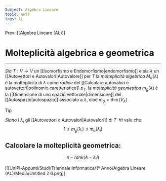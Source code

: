 ```yaml
---
Subject: Algebra Lineare
topic: nota
tags: AL
---
```


Prev: [[Algebra Lineare (AL)]]

# Molteplicità algebrica e geometrica
---
_Sia_ $T:V\rightarrow V$ un [[Isomorfismo e Endomorfismo|endomorfismo]] e sia $\lambda$ un [[Autovettori e Autovalori|Autovalore]] per $T$ la _molteplicità algebrica_ $M_a(\lambda)$ è la molteplicità di $\lambda$ come _radice_ del [[Calcolare autovalori e autovettori|polinomio caratteristico]] $p_{T}$. la _molteplicità geometrica_ $m_g(\lambda)$ è la [[Dimensione di uno spazio vettoriale|dimensione]] del [[Autospazio|autospazio]] associato a $\lambda$, cioè $m_{g} = \dim (V_{\lambda})$ 

> [!tip]
> _Siano_ i  $\lambda_{i}$ gli [[Autovettori e Autovalori|Autovalori]] di $T \ \ \forall i$ vale che
>$$1 \leq m_{g}(\lambda_{i})\leq m_{a}(\lambda_{i})$$

## Calcolare la molteplicità geometrica:

$$
n−rank(A−\lambda_{i}I)
$$

![[UniPi-Appunti/Studi/Triennale Informatica/1° Anno/Algebra Lineare (AL)/Media/Untitled 2 6.png]]
